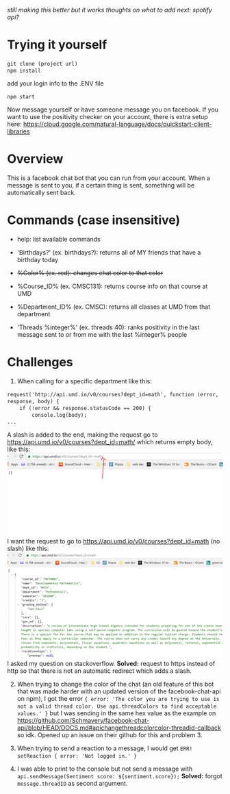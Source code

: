 *still making this better but it works*
*thoughts on what to add next: spotify api?*

Trying it yourself
==========
```
git clone (project url)
npm install
```
add your login info to the .ENV file
```
npm start
```
Now message yourself or have someone message you on facebook. If you want to use
 the positivity checker on your account, there is extra setup here:
 https://cloud.google.com/natural-language/docs/quickstart-client-libraries

Overview
==========

This is a facebook chat bot that you can run from your account. When a message
is sent to you, if a certain thing is sent, something will be automatically sent
back.

Commands (case insensitive)
=========
- help: list available commands

- 'Birthdays?' (ex. birthdays?): returns all of MY friends that have a birthday today
- ~~%Color% (ex. red): changes chat color to that color~~
- %Course_ID% (ex. CMSC131): returns course info on that course at UMD
- %Department_ID% (ex. CMSC): returns all classes at UMD from that department
- 'Threads %integer%' (ex. threads 40): ranks positivity in the last message
sent to or from me with the last %integer% people

Challenges
=============
1. When calling for a specific department like this:
```
request('http://api.umd.io/v0/courses?dept_id=math', function (error, response, body) {
    if (!error && response.statusCode == 200) {
        console.log(body);
...
```
A slash is added to the end, making the request go to https://api.umd.io/v0/courses?dept_id=math/
which returns empty body, like this:
![withslash.PNG](./withslash.PNG)
I want the request to go to https://api.umd.io/v0/courses?dept_id=math (no slash) like this:
![withoutslash.PNG](./withoutslash.PNG)
I asked my question on stackoverflow. **Solved:** request to https instead of http
so that there is not an automatic redirect which adds a slash.

2. When trying to change the color of the chat (an old feature of this bot that was made harder with an updated version of the facebook-chat-api on npm), I got the error
`{ error: 'The color you are trying to use is not a valid thread color. Use api.threadColors to find acceptable values.' }` but I was sending in the same hex value as the example on
https://github.com/Schmavery/facebook-chat-api/blob/HEAD/DOCS.md#apichangethreadcolorcolor-threadid-callback so idk. Opened up an issue on their github for this and problem 3.

3. When trying to send a reaction to a message, I would get `ERR! setReaction { error: 'Not logged in.' }`

4. I was able to print to the console but not send a message with `api.sendMessage(Sentiment score: ${sentiment.score});` **Solved:** forgot `message.threadID` as second argument.
